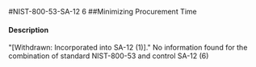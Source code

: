 #NIST-800-53-SA-12 6
##Minimizing Procurement Time
#### Description
"[Withdrawn: Incorporated into SA-12 (1)]."
No information found for the combination of standard NIST-800-53 and control SA-12 (6)
